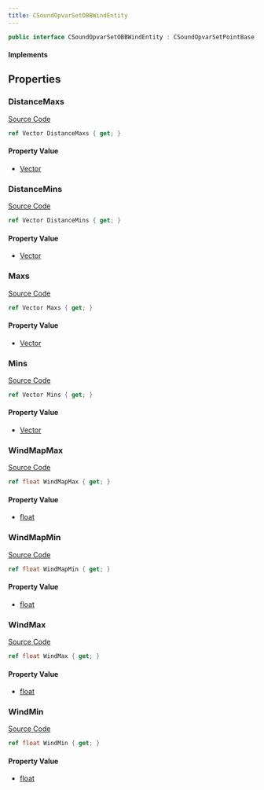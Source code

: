 ```yaml
---
title: CSoundOpvarSetOBBWindEntity
---
```


```csharp
public interface CSoundOpvarSetOBBWindEntity : CSoundOpvarSetPointBase, CBaseEntity, CEntityInstance, ISchemaClass<CEntityInstance>, ISchemaClass<CBaseEntity>, ISchemaClass<CSoundOpvarSetPointBase>, ISchemaClass<CSoundOpvarSetOBBWindEntity>, ISchemaField, ISchemaClass, INativeHandle
```

#### Implements

## Properties

### DistanceMaxs

[Source Code](https://github.com/swiftly-solution/swiftlys2/blob/main/managed/src/SwiftlyS2.Generated/Schemas/Interfaces/CSoundOpvarSetOBBWindEntity.cs#L23)

```csharp
ref Vector DistanceMaxs { get; }
```

#### Property Value

- [Vector](/docs/api/shared/natives/vector)

### DistanceMins

[Source Code](https://github.com/swiftly-solution/swiftlys2/blob/main/managed/src/SwiftlyS2.Generated/Schemas/Interfaces/CSoundOpvarSetOBBWindEntity.cs#L21)

```csharp
ref Vector DistanceMins { get; }
```

#### Property Value

- [Vector](/docs/api/shared/natives/vector)

### Maxs

[Source Code](https://github.com/swiftly-solution/swiftlys2/blob/main/managed/src/SwiftlyS2.Generated/Schemas/Interfaces/CSoundOpvarSetOBBWindEntity.cs#L19)

```csharp
ref Vector Maxs { get; }
```

#### Property Value

- [Vector](/docs/api/shared/natives/vector)

### Mins

[Source Code](https://github.com/swiftly-solution/swiftlys2/blob/main/managed/src/SwiftlyS2.Generated/Schemas/Interfaces/CSoundOpvarSetOBBWindEntity.cs#L17)

```csharp
ref Vector Mins { get; }
```

#### Property Value

- [Vector](/docs/api/shared/natives/vector)

### WindMapMax

[Source Code](https://github.com/swiftly-solution/swiftlys2/blob/main/managed/src/SwiftlyS2.Generated/Schemas/Interfaces/CSoundOpvarSetOBBWindEntity.cs#L31)

```csharp
ref float WindMapMax { get; }
```

#### Property Value

- [float](https://learn.microsoft.com/dotnet/api/system.single)

### WindMapMin

[Source Code](https://github.com/swiftly-solution/swiftlys2/blob/main/managed/src/SwiftlyS2.Generated/Schemas/Interfaces/CSoundOpvarSetOBBWindEntity.cs#L29)

```csharp
ref float WindMapMin { get; }
```

#### Property Value

- [float](https://learn.microsoft.com/dotnet/api/system.single)

### WindMax

[Source Code](https://github.com/swiftly-solution/swiftlys2/blob/main/managed/src/SwiftlyS2.Generated/Schemas/Interfaces/CSoundOpvarSetOBBWindEntity.cs#L27)

```csharp
ref float WindMax { get; }
```

#### Property Value

- [float](https://learn.microsoft.com/dotnet/api/system.single)

### WindMin

[Source Code](https://github.com/swiftly-solution/swiftlys2/blob/main/managed/src/SwiftlyS2.Generated/Schemas/Interfaces/CSoundOpvarSetOBBWindEntity.cs#L25)

```csharp
ref float WindMin { get; }
```

#### Property Value

- [float](https://learn.microsoft.com/dotnet/api/system.single)

